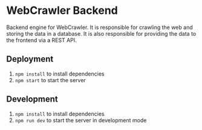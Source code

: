 # WebCrawler Backend

Backend engine for WebCrawler. It is responsible for crawling the web and storing the data in a database. It is also responsible for providing the data to the frontend via a REST API.

## Deployment
1. `npm install` to install dependencies
2. `npm start` to start the server

## Development
1. `npm install` to install dependencies
2. `npm run dev` to start the server in development mode

